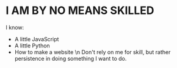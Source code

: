 # I AM BY NO MEANS SKILLED
I know:
- A little JavaScript
- A little Python
- How to make a website \n
Don't rely on me for skill, but rather persistence in doing something I want to do. 

